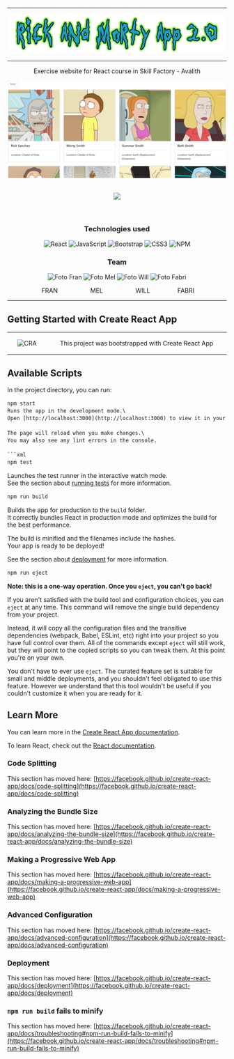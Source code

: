 <hr>
<div align="center">
  <img src="./src/img/title_readme.png">
</div>
<hr>
<p align="center">Exercise website for React course in Skill Factory - Avalith</p>

<div align="center">
  <img width="500px" src="./src/img/print_readme.jpg">
</div>

<br>

<p align="center">
   <img src="http://img.shields.io/static/v1?label=STATUS&message=Developing&color=RED&style=for-the-badge"/>
</p>

<br>

<h3 align="center">Technologies used</h2>
<div align="center">

  ![React](https://img.shields.io/badge/react-%2320232a.svg?style=for-the-badge&logo=react&logoColor=%2361DAFB)  ![JavaScript](https://img.shields.io/badge/javascript-%23323330.svg?style=for-the-badge&logo=javascript&logoColor=%23F7DF1E)  ![Bootstrap](https://img.shields.io/badge/bootstrap-%23563D7C.svg?style=for-the-badge&logo=bootstrap&logoColor=white)  	![CSS3](https://img.shields.io/badge/css3-%231572B6.svg?style=for-the-badge&logo=css3&logoColor=white) ![NPM](https://img.shields.io/badge/NPM-%23000000.svg?style=for-the-badge&logo=npm&logoColor=white)
</div>

<h3 align="center">Team</h3>

<div align="center">
  <div align="center">
    <a src="https://github.com/fyunes">
      <img src="https://github.com/fyunes.png" width=115 alt="Foto Fran">
    </a>
    <a src="https://github.com/MelinaLencina">
      <img src="https://github.com/MelinaLencina.png" width=115 alt="Foto Mel">
    </a>
    <a src="https://github.com/hernandw">
      <img src="https://github.com/hernandw.png" width=115 alt="Foto Will">
    </a>
    <a src="https://github.com/saveasfabri">
      <img src="https://github.com/saveasfabri.png" width=115 alt="Foto Fabri" >
    </a>
    <br>
    <p>&nbspFRAN&nbsp&nbsp&nbsp&nbsp&nbsp&nbsp&nbsp&nbsp&nbsp  &nbsp&nbsp&nbsp&nbsp&nbsp&nbsp&nbsp&nbsp&nbspMEL&nbsp&nbsp&nbsp&nbsp&nbsp&nbsp&nbsp&nbsp&nbsp&nbsp  &nbsp&nbsp&nbsp&nbsp&nbsp&nbsp&nbsp&nbspWILL&nbsp&nbsp&nbsp&nbsp&nbsp&nbsp&nbsp  &nbsp&nbsp&nbsp&nbsp&nbsp&nbsp&nbsp&nbspFABRI</p>
  </div>
</div>

<hr>

## Getting Started with Create React App
<table>
  <tr>
    <td align="center" width="76">
      <img src="https://create-react-app.dev/img/logo.svg" alt="CRA">
    </td>
    <td align="center" width="400">
      <p> This project was bootstrapped with <a src="https://github.com/facebook/create-react-app">Create React App</a></p>
    </td>
  </tr>
</table>  


## Available Scripts

In the project directory, you can run:

```xml
npm start
Runs the app in the development mode.\
Open [http://localhost:3000](http://localhost:3000) to view it in your browser.

The page will reload when you make changes.\
You may also see any lint errors in the console.

```xml
npm test
```

Launches the test runner in the interactive watch mode.\
See the section about [running tests](https://facebook.github.io/create-react-app/docs/running-tests) for more information.

```xml
npm run build
```

Builds the app for production to the `build` folder.\
It correctly bundles React in production mode and optimizes the build for the best performance.

The build is minified and the filenames include the hashes.\
Your app is ready to be deployed!

See the section about [deployment](https://facebook.github.io/create-react-app/docs/deployment) for more information.

```xml
npm run eject
```

**Note: this is a one-way operation. Once you `eject`, you can't go back!**

If you aren't satisfied with the build tool and configuration choices, you can `eject` at any time. This command will remove the single build dependency from your project.

Instead, it will copy all the configuration files and the transitive dependencies (webpack, Babel, ESLint, etc) right into your project so you have full control over them. All of the commands except `eject` will still work, but they will point to the copied scripts so you can tweak them. At this point you're on your own.

You don't have to ever use `eject`. The curated feature set is suitable for small and middle deployments, and you shouldn't feel obligated to use this feature. However we understand that this tool wouldn't be useful if you couldn't customize it when you are ready for it.

## Learn More

You can learn more in the [Create React App documentation](https://facebook.github.io/create-react-app/docs/getting-started).

To learn React, check out the [React documentation](https://reactjs.org/).

### Code Splitting

This section has moved here: [https://facebook.github.io/create-react-app/docs/code-splitting](https://facebook.github.io/create-react-app/docs/code-splitting)

### Analyzing the Bundle Size

This section has moved here: [https://facebook.github.io/create-react-app/docs/analyzing-the-bundle-size](https://facebook.github.io/create-react-app/docs/analyzing-the-bundle-size)

### Making a Progressive Web App

This section has moved here: [https://facebook.github.io/create-react-app/docs/making-a-progressive-web-app](https://facebook.github.io/create-react-app/docs/making-a-progressive-web-app)

### Advanced Configuration

This section has moved here: [https://facebook.github.io/create-react-app/docs/advanced-configuration](https://facebook.github.io/create-react-app/docs/advanced-configuration)

### Deployment

This section has moved here: [https://facebook.github.io/create-react-app/docs/deployment](https://facebook.github.io/create-react-app/docs/deployment)


### `npm run build` fails to minify

This section has moved here: [https://facebook.github.io/create-react-app/docs/troubleshooting#npm-run-build-fails-to-minify](https://facebook.github.io/create-react-app/docs/troubleshooting#npm-run-build-fails-to-minify)
